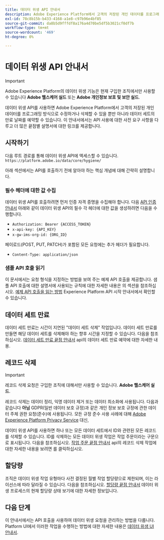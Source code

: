```yaml
---
title: 데이터 위생 API 안내서
description: Adobe Experience Platform에서 고객의 저장된 개인 데이터를 프로그래밍 방식으로 수정하거나 삭제하는 방법을 알아봅니다.
exl-id: 78c8b15b-b433-4168-a1e8-c97b96e4bf85
source-git-commit: da8b5d9fffdf8a176a4d70be5df5b3021cf0df7b
workflow-type: tm+mt
source-wordcount: '469'
ht-degree: 0%

---
```


# 데이터 위생 API 안내서

>[!IMPORTANT]
>
>Adobe Experience Platform의 데이터 위생 기능은 현재 구입한 조직에서만 사용할 수 있습니다 **Adobe 헬스케어 실드** 또는 **Adobe 개인정보 보호 및 보안 실드**.

데이터 위생 API를 사용하면 Adobe Experience Platform에서 고객의 저장된 개인 데이터를 프로그래밍 방식으로 수정하거나 삭제할 수 있을 뿐만 아니라 데이터 세트의 만료 날짜를 예약할 수 있습니다. 이 안내서에서는 API 사용에 대한 사전 요구 사항을 다루고 더 많은 끝점별 설명서에 대한 링크를 제공합니다.

## 시작하기

다음 루트 경로를 통해 데이터 위생 API에 액세스할 수 있습니다. `https://platform.adobe.io/data/core/hygiene/`

아래 섹션에서는 API를 호출하기 전에 알아야 하는 핵심 개념에 대해 간략히 설명합니다.

### 필수 헤더에 대한 값 수집

데이터 위생 API를 호출하려면 먼저 인증 자격 증명을 수집해야 합니다. 다음 [API 인증 안내서](../../landing/api-authentication.md) 아래와 같이 데이터 위생 API의 필수 각 헤더에 대한 값을 생성하려면 다음을 수행합니다.

* `Authorization: Bearer {ACCESS_TOKEN}`
* `x-api-key: {API_KEY}`
* `x-gw-ims-org-id: {ORG_ID}`

페이로드(POST, PUT, PATCH)가 포함된 모든 요청에는 추가 헤더가 필요합니다.

* `Content-Type: application/json`

### 샘플 API 호출 읽기

이 문서에서는 요청 형식을 지정하는 방법을 보여 주는 예제 API 호출을 제공합니다. 샘플 API 호출에 대한 설명서에 사용되는 규칙에 대한 자세한 내용은 의 섹션을 참조하십시오. [예제 API 호출을 읽는 방법](../../landing/api-guide.md#sample-api) Experience Platform API 시작 안내서에서 확인할 수 있습니다.

## 데이터 세트 만료

데이터 세트 만료는 시간이 지연된 &quot;데이터 세트 삭제&quot; 작업입니다. 데이터 세트 만료를 만들면 해당 데이터 세트를 삭제해야 하는 향후 시간을 지정할 수 있습니다. 다음을 참조하십시오. [데이터 세트 만료 끝점 안내서](./dataset-expiration.md) api의 데이터 세트 만료 예약에 대한 자세한 내용.

## 레코드 삭제

>[!IMPORTANT]
>
>레코드 삭제 요청은 구입한 조직에 대해서만 사용할 수 있습니다. **Adobe 헬스케어 실드**.
>
>
>레코드 삭제는 데이터 정리, 익명 데이터 제거 또는 데이터 최소화에 사용됩니다. 다음과 같습니다 **아님** GDPR(일반 데이터 보호 규정)과 같은 개인 정보 보호 규정에 관한 데이터 주체 권한 요청(준수)에 사용됩니다. 모든 규정 준수 사용 사례에 대해 [Adobe Experience Platform Privacy Service](../../privacy-service/home.md) 대신,

데이터 위생 API를 사용하면 하나 또는 모든 데이터 세트에서 ID와 관련된 모든 레코드를 삭제할 수 있습니다. ID를 삭제하는 모든 데이터 위생 작업은 작업 주문이라는 구문으로 표시됩니다. 다음을 참조하십시오. [작업 주문 끝점 안내서](./workorder.md) api의 레코드 삭제 작업에 대한 자세한 내용을 보려면 를 클릭하십시오.

## 할당량

조직은 데이터 위생 작업 유형마다 사전 결정된 월별 작업 할당량으로 제한되며, 이는 라이선스에 따라 달라질 수 있습니다. 다음을 참조하십시오. [할당량 끝점 안내서](./quota.md) 데이터 위생 프로세스의 현재 할당량 상태 보기에 대한 자세한 정보입니다.

## 다음 단계

이 안내서에서는 API 호출을 사용하여 데이터 위생 요청을 관리하는 방법을 다룹니다. Platform UI에서 이러한 작업을 수행하는 방법에 대한 자세한 내용은 [데이터 위생 UI 안내서](../ui/overview.md).
